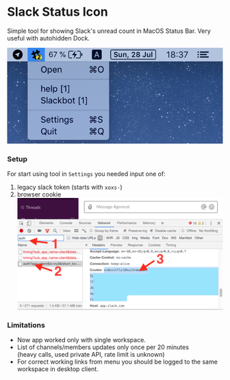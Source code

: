 # Slack Status Icon

Simple tool for showing Slack's unread count in MacOS Status Bar.
Very useful with autohidden Dock.

![screenshot](docs/screenshot_1.png)

### Setup

For start using tool in `Settings` you needed input one of:
1) legacy slack token (starts with `xoxs-`)
2) browser cookie
![chrome_cookie](docs/chrome_cookie.png)


### Limitations

- Now app worked only with single workspace.
- List of channels/members updates only once per 20 minutes  
(heavy calls, used private API, rate limit is unknown)
- For correct working links from menu you should be logged to the same workspace in desktop client.